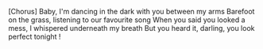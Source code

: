 [Chorus]
Baby, I'm dancing in the dark with you between my arms
Barefoot on the grass, listening to our favourite song
When you said you looked a mess, I whispered underneath my breath
But you heard it, darling, you look perfect tonight !
